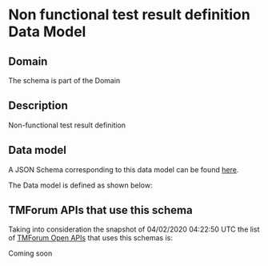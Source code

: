 # Non functional test result definition Data Model

## Domain

The  schema is part of the  Domain

## Description

Non-functional test result definition

## Data model

A JSON Schema corresponding to this data model can be found
[here](https://github.com/tmforum-rand/schemas/blob/candidates/Common/NonFunctionalTestResultDefinition.schema.json).

The Data model is defined as shown below:




## TMForum APIs that use this schema

Taking into consideration the snapshot of 04/02/2020 04:22:50 UTC the list of [TMForum Open APIs](https://www.tmforum.org/open-apis/) that uses this schemas is:

Coming soon